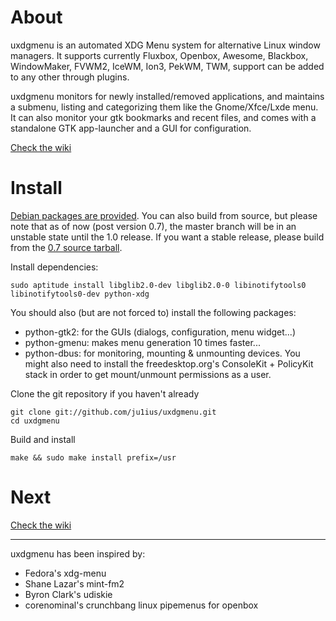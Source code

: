 About
=====

uxdgmenu is an automated XDG Menu system for alternative Linux window managers.
It supports currently Fluxbox, Openbox, Awesome, Blackbox, WindowMaker,
FVWM2, IceWM, Ion3, PekWM, TWM, support can be added to any other through plugins.

uxdgmenu monitors for newly installed/removed applications,
and maintains a submenu, listing and categorizing them like the Gnome/Xfce/Lxde menu.
It can also monitor your gtk bookmarks and recent files,
and comes with a standalone GTK app-launcher and a GUI for configuration.

[Check the wiki](http://github.com/ju1ius/uxdgmenu/wiki)

Install
=======

[Debian packages are provided](https://sourceforge.net/projects/uxdgmenu/files/).
You can also build from source, but please note that as of now (post version 0.7), the master branch will be in an unstable state until the 1.0 release.
If you want a stable release, please build from the [0.7 source tarball](https://sourceforge.net/projects/uxdgmenu/files/0.7/uxdgmenu_0.7.orig.tar.gz/download).

Install dependencies:

    sudo aptitude install libglib2.0-dev libglib2.0-0 libinotifytools0 libinotifytools0-dev python-xdg

You should also (but are not forced to) install the following packages:

* python-gtk2: for the GUIs (dialogs, configuration, menu widget...)
* python-gmenu:   makes menu generation 10 times faster...
* python-dbus: for monitoring, mounting & unmounting devices.
You might also need to install the freedesktop.org's ConsoleKit + PolicyKit stack in order to
get mount/unmount permissions as a user.

Clone the git repository if you haven't already

    git clone git://github.com/ju1ius/uxdgmenu.git
    cd uxdgmenu

Build and install

    make && sudo make install prefix=/usr

Next
====

[Check the wiki](http://github.com/ju1ius/uxdgmenu/wiki)

-----------------------------------------------------------------------
uxdgmenu has been inspired by:

* Fedora's xdg-menu
* Shane Lazar's mint-fm2
* Byron Clark's udiskie
* corenominal's crunchbang linux pipemenus for openbox
